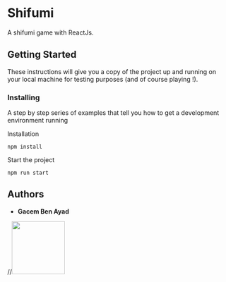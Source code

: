 # Shifumi

A shifumi game with ReactJs.

## Getting Started

These instructions will give you a copy of the project up and running on
your local machine for testing purposes (and of course playing !). 

### Installing

A step by step series of examples that tell you how to get a development
environment running

Installation

    npm install

Start the project

    npm run start

## Authors

  - **Gacem Ben Ayad**
    
//<img src="https://cdn-images-1.medium.com/letterbox/147/36/50/50/1*oHHjTjInDOBxIuYHDY2gFA.png?source=logoAvatar-d7276495b101---37816ec27d7a" width="120"/>
